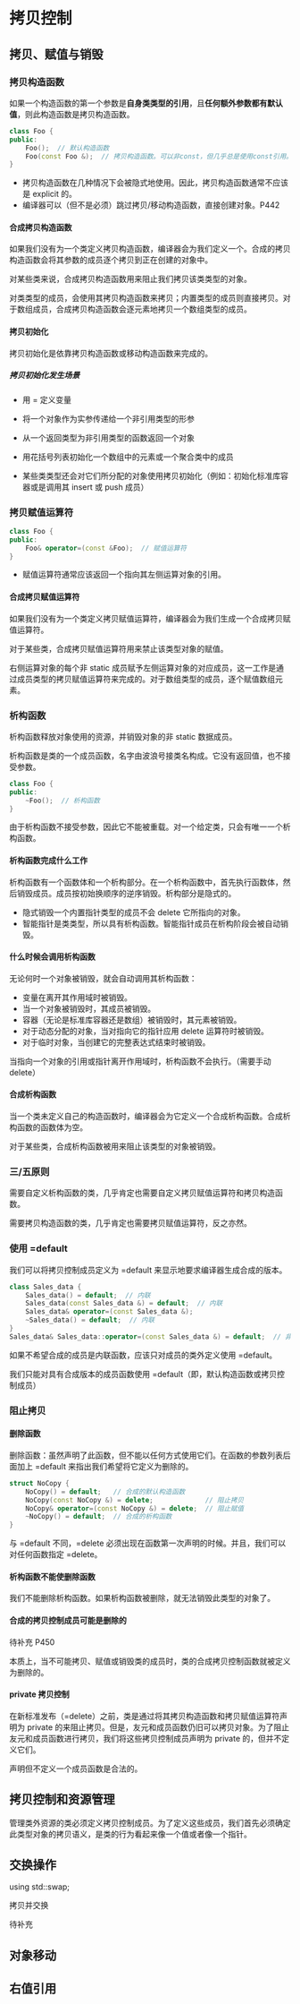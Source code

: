 # 拷贝控制

## 拷贝、赋值与销毁

### 拷贝构造函数

如果一个构造函数的第一个参数是**自身类类型的引用**，且**任何额外参数都有默认值**，则此构造函数是拷贝构造函数。

```c++
class Foo {
public:
    Foo();  // 默认构造函数
    Foo(const Foo &);  // 拷贝构造函数。可以非const，但几乎总是使用const引用。
}
```

* 拷贝构造函数在几种情况下会被隐式地使用。因此，拷贝构造函数通常不应该是 explicit 的。
* 编译器可以（但不是必须）跳过拷贝/移动构造函数，直接创建对象。P442

#### 合成拷贝构造函数

如果我们没有为一个类定义拷贝构造函数，编译器会为我们定义一个。合成的拷贝构造函数会将其参数的成员逐个拷贝到正在创建的对象中。

对某些类来说，合成拷贝构造函数用来阻止我们拷贝该类类型的对象。

对类类型的成员，会使用其拷贝构造函数来拷贝；内置类型的成员则直接拷贝。对于数组成员，合成拷贝构造函数会逐元素地拷贝一个数组类型的成员。

#### 拷贝初始化

拷贝初始化是依靠拷贝构造函数或移动构造函数来完成的。

##### 拷贝初始化发生场景

* 用 = 定义变量
* 将一个对象作为实参传递给一个非引用类型的形参
* 从一个返回类型为非引用类型的函数返回一个对象
* 用花括号列表初始化一个数组中的元素或一个聚合类中的成员

* 某些类类型还会对它们所分配的对象使用拷贝初始化（例如：初始化标准库容器或是调用其 insert 或 push 成员）

### 拷贝赋值运算符

```c++
class Foo {
public:
    Foo& operator=(const &Foo);  // 赋值运算符
}
```

* 赋值运算符通常应该返回一个指向其左侧运算对象的引用。

#### 合成拷贝赋值运算符

如果我们没有为一个类定义拷贝赋值运算符，编译器会为我们生成一个合成拷贝赋值运算符。

对于某些类，合成拷贝赋值运算符用来禁止该类型对象的赋值。

右侧运算对象的每个非 static 成员赋予左侧运算对象的对应成员，这一工作是通过成员类型的拷贝赋值运算符来完成的。对于数组类型的成员，逐个赋值数组元素。

### 析构函数

析构函数释放对象使用的资源，并销毁对象的非 static 数据成员。

析构函数是类的一个成员函数，名字由波浪号接类名构成。它没有返回值，也不接受参数。

```c++
class Foo {
public:
    ~Foo();  // 析构函数
}
```

由于析构函数不接受参数，因此它不能被重载。对一个给定类，只会有唯一一个析构函数。

#### 析构函数完成什么工作

析构函数有一个函数体和一个析构部分。在一个析构函数中，首先执行函数体，然后销毁成员。成员按初始换顺序的逆序销毁。析构部分是隐式的。

* 隐式销毁一个内置指针类型的成员不会 delete 它所指向的对象。
* 智能指针是类类型，所以具有析构函数。智能指针成员在析构阶段会被自动销毁。

#### 什么时候会调用析构函数

无论何时一个对象被销毁，就会自动调用其析构函数：

* 变量在离开其作用域时被销毁。
* 当一个对象被销毁时，其成员被销毁。
* 容器（无论是标准库容器还是数组）被销毁时，其元素被销毁。
* 对于动态分配的对象，当对指向它的指针应用 delete 运算符时被销毁。
* 对于临时对象，当创建它的完整表达式结束时被销毁。

当指向一个对象的引用或指针离开作用域时，析构函数不会执行。（需要手动 delete）

#### 合成析构函数

当一个类未定义自己的构造函数时，编译器会为它定义一个合成析构函数。合成析构函数的函数体为空。

对于某些类，合成析构函数被用来阻止该类型的对象被销毁。

### 三/五原则

需要自定义析构函数的类，几乎肯定也需要自定义拷贝赋值运算符和拷贝构造函数。

需要拷贝构造函数的类，几乎肯定也需要拷贝赋值运算符，反之亦然。

### 使用 =default

我们可以将拷贝控制成员定义为 =default 来显示地要求编译器生成合成的版本。

```c++
class Sales_data {
    Sales_data() = default;  // 内联
    Sales_data(const Sales_data &) = default;  // 内联
    Sales_data& operator=(const Sales_data &);
    ~Sales_data() = default;  // 内联
}
Sales_data& Sales_data::operator=(const Sales_data &) = default;  // 非内联
```

如果不希望合成的成员是内联函数，应该只对成员的类外定义使用 =default。

我们只能对具有合成版本的成员函数使用 =default（即，默认构造函数或拷贝控制成员）

### 阻止拷贝

#### 删除函数

删除函数：虽然声明了此函数，但不能以任何方式使用它们。在函数的参数列表后面加上 =default 来指出我们希望将它定义为删除的。

```c++
struct NoCopy {
    NoCopy() = default;   // 合成的默认构造函数
    NoCopy(const NoCopy &) = delete;             // 阻止拷贝
    NoCopy& operator=(const NoCopy &) = delete;  // 阻止赋值
    ~NoCopy() = default;  // 合成的析构函数
}
```

与 =default 不同，=delete 必须出现在函数第一次声明的时候。并且，我们可以对任何函数指定 =delete。

#### 析构函数不能使删除函数

我们不能删除析构函数。如果析构函数被删除，就无法销毁此类型的对象了。

#### 合成的拷贝控制成员可能是删除的

待补充 P450

本质上，当不可能拷贝、赋值或销毁类的成员时，类的合成拷贝控制函数就被定义为删除的。

#### private 拷贝控制

在新标准发布（=delete）之前，类是通过将其拷贝构造函数和拷贝赋值运算符声明为 private 的来阻止拷贝。但是，友元和成员函数仍旧可以拷贝对象。为了阻止友元和成员函数进行拷贝，我们将这些拷贝控制成员声明为 private 的，但并不定义它们。

声明但不定义一个成员函数是合法的。



## 拷贝控制和资源管理

管理类外资源的类必须定义拷贝控制成员。为了定义这些成员，我们首先必须确定此类型对象的拷贝语义，是类的行为看起来像一个值或者像一个指针。



## 交换操作

using std::swap;

拷贝并交换

待补充



## 对象移动

## 右值引用



